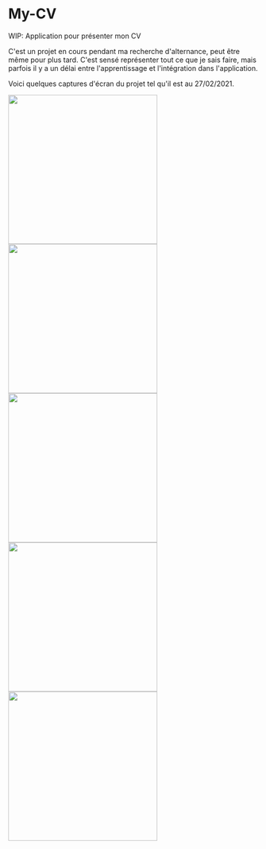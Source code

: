 # My-CV
WIP: Application pour présenter mon CV

C'est un projet en cours pendant ma recherche d'alternance, peut être même pour plus tard.
C'est sensé représenter tout ce que je sais faire, mais parfois il y a un délai entre l'apprentissage et l'intégration dans l'application.

Voici quelques captures d'écran du projet tel qu'il est au 27/02/2021.

<img src="https://user-images.githubusercontent.com/78765245/109384313-3fa00a00-78ec-11eb-8ea7-3b28100bd03b.png" width="300" /> <img src="https://user-images.githubusercontent.com/78765245/109384309-3b73ec80-78ec-11eb-9801-79548f5c615d.png" width="300" />
<img src="https://user-images.githubusercontent.com/78765245/109384311-3dd64680-78ec-11eb-8e1f-1be2a40e4907.png" width="300" /> <img src="https://user-images.githubusercontent.com/78765245/109384312-3f077380-78ec-11eb-8119-efa5e58fb6b3.png" width="300" />
<img src="https://user-images.githubusercontent.com/78765245/109384306-39aa2900-78ec-11eb-9486-299a14f328dd.png" width="300" />

